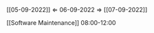 [[05-09-2022]] $\Leftarrow$ 06-09-2022 $\Rightarrow$ [[07-09-2022]]

[[Software Maintenance]] 08:00-12:00